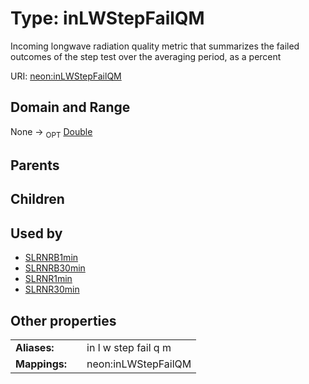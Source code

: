 
# Type: inLWStepFailQM


Incoming longwave radiation  quality metric that summarizes the failed outcomes of the step test over the averaging period, as a percent

URI: [neon:inLWStepFailQM](https://data.neonscience.org/inLWStepFailQM)


## Domain and Range

None ->  <sub>OPT</sub> [Double](types/Double.md)

## Parents


## Children


## Used by

 * [SLRNRB1min](SLRNRB1min.md)
 * [SLRNRB30min](SLRNRB30min.md)
 * [SLRNR1min](SLRNR1min.md)
 * [SLRNR30min](SLRNR30min.md)

## Other properties

|  |  |  |
| --- | --- | --- |
| **Aliases:** | | in l w step fail q m |
| **Mappings:** | | neon:inLWStepFailQM |


